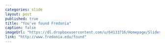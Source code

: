 ```yaml
---
categories: slide
layout: post
published: true
title: "You've found Fredonia"
caption: false
imageUrl: "https://dl.dropboxusercontent.com/u/64133716/Homepage/Slides/transform_1500.jpg"
link: "http://www.fredonia.edu/found"
---
```


